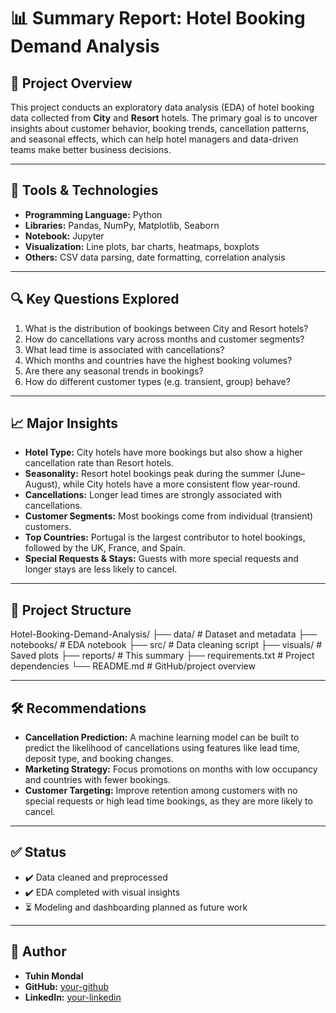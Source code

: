 # 📊 Summary Report: Hotel Booking Demand Analysis

## 🧾 Project Overview

This project conducts an exploratory data analysis (EDA) of hotel booking data collected from **City** and **Resort** hotels. The primary goal is to uncover insights about customer behavior, booking trends, cancellation patterns, and seasonal effects, which can help hotel managers and data-driven teams make better business decisions.

---

## 🧰 Tools & Technologies

- **Programming Language:** Python
- **Libraries:** Pandas, NumPy, Matplotlib, Seaborn
- **Notebook:** Jupyter
- **Visualization:** Line plots, bar charts, heatmaps, boxplots
- **Others:** CSV data parsing, date formatting, correlation analysis

---

## 🔍 Key Questions Explored

1. What is the distribution of bookings between City and Resort hotels?
2. How do cancellations vary across months and customer segments?
3. What lead time is associated with cancellations?
4. Which months and countries have the highest booking volumes?
5. Are there any seasonal trends in bookings?
6. How do different customer types (e.g. transient, group) behave?

---

## 📈 Major Insights

- **Hotel Type:** City hotels have more bookings but also show a higher cancellation rate than Resort hotels.
- **Seasonality:** Resort hotel bookings peak during the summer (June–August), while City hotels have a more consistent flow year-round.
- **Cancellations:** Longer lead times are strongly associated with cancellations.
- **Customer Segments:** Most bookings come from individual (transient) customers.
- **Top Countries:** Portugal is the largest contributor to hotel bookings, followed by the UK, France, and Spain.
- **Special Requests & Stays:** Guests with more special requests and longer stays are less likely to cancel.

---

## 📂 Project Structure

Hotel-Booking-Demand-Analysis/
├── data/ # Dataset and metadata
├── notebooks/ # EDA notebook
├── src/ # Data cleaning script
├── visuals/ # Saved plots
├── reports/ # This summary
├── requirements.txt # Project dependencies
└── README.md # GitHub/project overview

---

## 🛠 Recommendations

- **Cancellation Prediction:** A machine learning model can be built to predict the likelihood of cancellations using features like lead time, deposit type, and booking changes.
- **Marketing Strategy:** Focus promotions on months with low occupancy and countries with fewer bookings.
- **Customer Targeting:** Improve retention among customers with no special requests or high lead time bookings, as they are more likely to cancel.

---

## ✅ Status

- ✔️ Data cleaned and preprocessed
- ✔️ EDA completed with visual insights
- ⏳ Modeling and dashboarding planned as future work

---

## 📌 Author

- **Tuhin Mondal**
- **GitHub:** [your-github]([https://github.com/your-username](https://github.com/tuhin-123/Hotel-Booking-Demand-Analysis))
- **LinkedIn:** [your-linkedin]([https://linkedin.com/in/your-profile](https://www.linkedin.com/in/tuhin-mondal-92a3612a2/))
